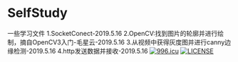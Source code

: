 # SelfStudy
一些学习文件
1.SocketConect-2019.5.16
2.OpenCV:找到图片的轮廓并进行绘制，摘自OpenCV3入门-毛星云-2019.5.16
3.从视频中获得灰度图并进行canny边缘检测-2019.5.16
4.http发送数据并接收-2019.5.16
<a href="https://996.icu"><img src="https://img.shields.io/badge/link-996.icu-red.svg" alt="996.icu" /></a>
[![LICENSE](https://img.shields.io/badge/license-Anti%20996-blue.svg)](https://github.com/996icu/996.ICU/blob/master/LICENSE)
